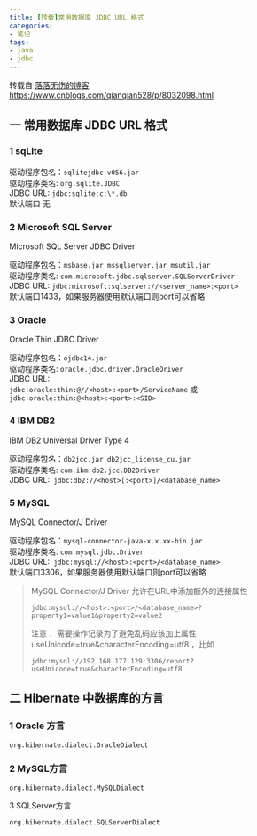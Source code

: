 ```yaml
---
title: [转载]常用数据库 JDBC URL 格式
categories:
- 笔记
tags:
- java
- jdbc
---
```

转载自 [落落无伤的博客](https://www.cnblogs.com/qianqian528/p/8032098.html)  
https://www.cnblogs.com/qianqian528/p/8032098.html
## 一 常用数据库 JDBC URL 格式
### 1 sqLite
 驱动程序包名：`sqlitejdbc-v056.jar`  
驱动程序类名: `org.sqlite.JDBC`  
JDBC URL: `jdbc:sqlite:c:\*.db`  
默认端口 无
 
### 2 Microsoft SQL Server
Microsoft SQL Server JDBC Driver 
 
驱动程序包名：`msbase.jar mssqlserver.jar msutil.jar`  
驱动程序类名: `com.microsoft.jdbc.sqlserver.SQLServerDriver`  
JDBC URL: `jdbc:microsoft:sqlserver://<server_name>:<port>`  
默认端口1433，如果服务器使用默认端口则port可以省略

 
### 3 Oracle
Oracle Thin JDBC Driver
 
驱动程序包名：`ojdbc14.jar`  
驱动程序类名: `oracle.jdbc.driver.OracleDriver`  
JDBC URL:  
`jdbc:oracle:thin:@//<host>:<port>/ServiceName`  或  
`jdbc:oracle:thin:@<host>:<port>:<SID>`
 
### 4 IBM DB2
IBM DB2 Universal Driver Type 4
 
驱动程序包名：`db2jcc.jar db2jcc_license_cu.jar`  
驱动程序类名: `com.ibm.db2.jcc.DB2Driver`  
JDBC URL:` jdbc:db2://<host>[:<port>]/<database_name>`  

 
### 5 MySQL
MySQL Connector/J Driver
 
驱动程序包名：`mysql-connector-java-x.x.xx-bin.jar`  
驱动程序类名: `com.mysql.jdbc.Driver`  
JDBC URL:` jdbc:mysql://<host>:<port>/<database_name>`  
默认端口3306，如果服务器使用默认端口则port可以省略  

>MySQL Connector/J Driver 允许在URL中添加额外的连接属性  
>```
>jdbc:mysql://<host>:<port>/<database_name>?property1=value1&property2=value2
>```  
>注意： 需要操作记录为了避免乱码应该加上属性 useUnicode=true&characterEncoding=utf8 ，比如  
>```
>jdbc:mysql://192.168.177.129:3306/report?useUnicode=true&characterEncoding=utf8
>``` 

## 二 Hibernate 中数据库的方言  
### 1 Oracle 方言
```
org.hibernate.dialect.OracleDialect
```
### 2 MySQL方言
```
org.hibernate.dialect.MySQLDialect
```
3 SQLServer方言
```
org.hibernate.dialect.SQLServerDialect
```
